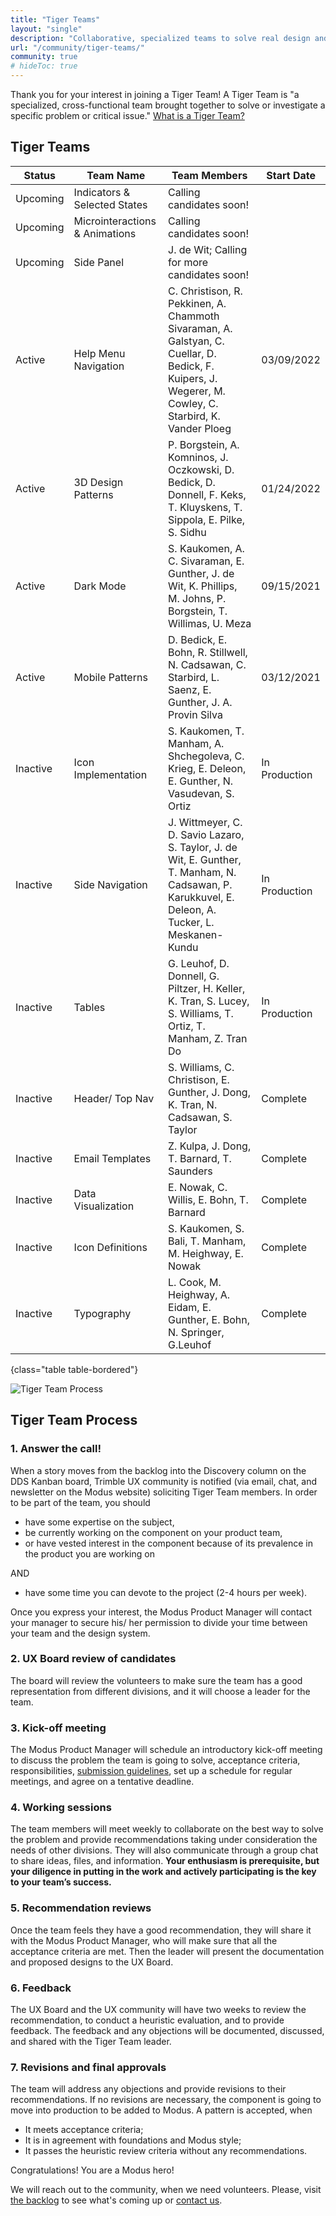 ```yaml
---
title: "Tiger Teams"
layout: "single"
description: "Collaborative, specialized teams to solve real design and usability problems."
url: "/community/tiger-teams/"
community: true
# hideToc: true
---
```


Thank you for your interest in joining a Tiger Team! A Tiger Team is "a specialized, cross-functional team brought together to solve or investigate a specific problem or critical issue." [What is a Tiger Team?](https://www.lucidchart.com/blog/what-is-a-tiger-team)

## Tiger Teams

| Status     | Team Name            | Team Members                                                                                                                                       | Start Date |
| ---------- | -------------------- | -------------------------------------------------------------------------------------------------------------------------------------------------- | ---------- |
| Upcoming  | Indicators & Selected States  | Calling candidates soon! |   |
| Upcoming  | Microinteractions & Animations | Calling candidates soon! |   |
| Upcoming  | Side Panel | J. de Wit; Calling for more candidates soon! |   |
| Active | Help Menu Navigation | C. Christison, R. Pekkinen, A. Chammoth Sivaraman, A. Galstyan, C. Cuellar, D. Bedick, F. Kuipers, J. Wegerer, M. Cowley, C. Starbird, K. Vander Ploeg | 03/09/2022 |
| Active | 3D Design Patterns | P. Borgstein, A. Komninos, J. Oczkowski, D. Bedick, D. Donnell, F. Keks, T. Kluyskens, T. Sippola, E. Pilke, S. Sidhu | 01/24/2022 |
| Active  | Dark Mode | S. Kaukomen, A. C. Sivaraman, E. Gunther, J. de Wit, K. Phillips, M. Johns, P. Borgstein, T. Willimas, U. Meza | 09/15/2021  |
| Active  | Mobile&nbsp;Patterns | D. Bedick, E. Bohn, R. Stillwell, N. Cadsawan, C. Starbird, L. Saenz, E. Gunther, J. A. Provin Silva | 03/12/2021 |
| Inactive  | Icon Implementation  | S. Kaukomen, T. Manham, A. Shchegoleva, C. Krieg, E. Deleon, E. Gunther, N. Vasudevan, S. Ortiz | In Production |
| Inactive  | Side Navigation      | J. Wittmeyer, C. D. Savio Lazaro, S. Taylor, J. de Wit, E. Gunther, T. Manham, N. Cadsawan, P. Karukkuvel, E. Deleon, A. Tucker, L. Meskanen-Kundu | In Production |
| Inactive  | Tables  | G. Leuhof, D. Donnell, G. Piltzer, H. Keller, K. Tran, S. Lucey, S. Williams, T. Ortiz, T. Manham, Z. Tran Do | In Production |
| Inactive | Header/ Top Nav  | S. Williams, C. Christison, E. Gunther, J. Dong, K. Tran, N. Cadsawan, S. Taylor | Complete |
| Inactive | Email Templates | Z. Kulpa, J. Dong, T. Barnard, T. Saunders | Complete |
| Inactive | Data Visualization | E. Nowak, C. Willis, E. Bohn, T. Barnard | Complete |
| Inactive | Icon Definitions | S. Kaukomen, S. Bali, T. Manham, M. Heighway, E. Nowak | Complete |
| Inactive | Typography | L. Cook, M. Heighway, A. Eidam, E. Gunther, E. Bohn, N. Springer, G.Leuhof | Complete |
{class="table table-bordered"}

![Tiger Team Process](/img/guide/tiger-team-process.png)

## Tiger Team Process

### 1. Answer the call!

When a story moves from the backlog into the Discovery column on the DDS Kanban board, Trimble UX community is notified (via email, chat, and newsletter on the Modus website) soliciting Tiger Team members. In order to be part of the team, you should

- have some expertise on the subject,
- be currently working on the component on your product team,
- or have vested interest in the component because of its prevalence in the product you are working on

AND

- have some time you can devote to the project (2-4 hours per week).

Once you express your interest, the Modus Product Manager will contact your manager to secure his/ her permission to divide your time between your team and the design system.

### 2. UX Board review of candidates

The board will review the volunteers to make sure the team has a good representation from different divisions, and it will choose a leader for the team.

### 3. Kick-off meeting

The Modus Product Manager will schedule an introductory kick-off meeting to discuss the problem the team is going to solve, acceptance criteria, responsibilities, [submission guidelines](/community/submission-guidelines/), set up a schedule for regular meetings, and agree on a tentative deadline.

### 4. Working sessions

The team members will meet weekly to collaborate on the best way to solve the problem and provide recommendations taking under consideration the needs of other divisions. They will also communicate through a group chat to share ideas, files, and information. **Your enthusiasm is prerequisite, but your diligence in putting in the work and actively participating is the key to your team’s success.**

### 5. Recommendation reviews

Once the team feels they have a good recommendation, they will share it with the Modus Product Manager, who will make sure that all the acceptance criteria are met. Then the leader will present the documentation and proposed designs to the UX Board.

### 6. Feedback

The UX Board and the UX community will have two weeks to review the recommendation, to conduct a heuristic evaluation, and to provide feedback. The feedback and any objections will be documented, discussed, and shared with the Tiger Team leader.

### 7. Revisions and final approvals

The team will address any objections and provide revisions to their recommendations. If no revisions are necessary, the component is going to move into production to be added to Modus. A pattern is accepted, when

- It meets acceptance criteria;
- It is in agreement with foundations and Modus style;
- It passes the heuristic review criteria without any recommendations.

Congratulations! You are a Modus hero!

We will reach out to the community, when we need volunteers. Please, visit [the backlog](https://jira.trimble.tools/secure/RapidBoard.jspa?rapidView=5332&projectKey=DDS&view=planning.nodetail&versions=visible&issueLimit=100) to see what's coming up or [contact us](/community/contact/).
